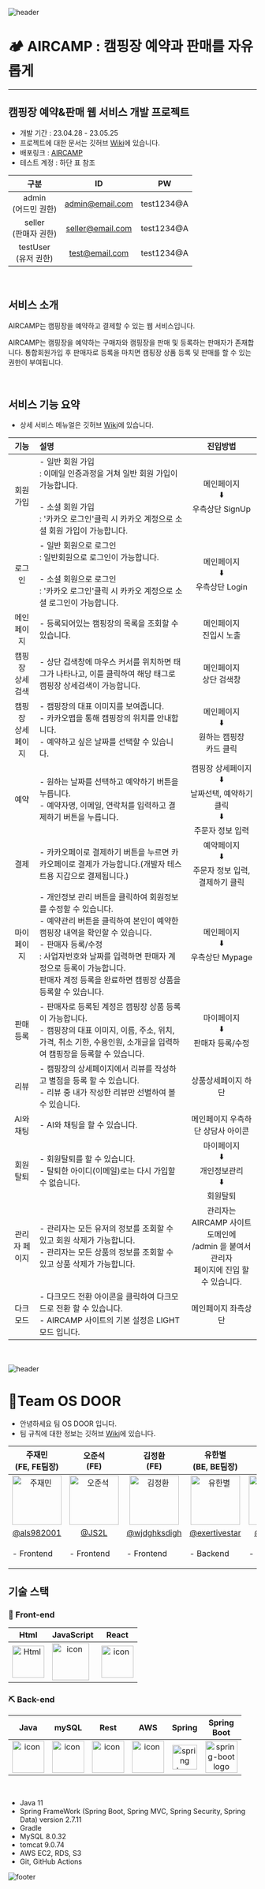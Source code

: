 ![header](https://capsule-render.vercel.app/api?type=waving&color=gradient&text=AIRCAMP&height=300&fontSize=90&animation=twinkling)
# 🏕️ AIRCAMP : 캠핑장 예약과 판매를 자유롭게
---
## 캠핑장 예약&판매 웹 서비스 개발 프로젝트<br>
- 개발 기간 : 23.04.28 - 23.05.25
- 프로젝트에 대한 문서는 깃허브 [Wiki](https://github.com/codestates-seb/seb43_main_019/wiki)에 있습니다. 
- 배포링크 : [AIRCAMP](http://aircamp-codestates-019.s3-website.ap-northeast-2.amazonaws.com/)
- 테스트 계정 : 하단 표 참조

|구분|ID|PW|
|:---:|:---:|:---:|
|admin<br>(어드민 권한)|admin@email.com|test1234@A|
|seller<br>(판매자 권한)|seller@email.com|test1234@A|
|testUser<br>(유저 권한)|test@email.com|test1234@A|
<br>

## 서비스 소개

AIRCAMP는 캠핑장을 예약하고 결제할 수 있는 웹 서비스입니다. 

AIRCAMP는 캠핑장을 예약하는 구매자와 캠핑장을 판매 및 등록하는 판매자가 존재합니다.
통합회원가입 후 판매자로 등록을 마치면 캠핑장 상품 등록 및 판매를 할 수 있는 권한이 부여됩니다. 

<br>

## 서비스 기능 요약

- 상세 서비스 메뉴얼은 깃허브 [Wiki](https://github.com/codestates-seb/seb43_main_019/wiki)에 있습니다. 

|기능|설명|진입방법|
| :---: | :--- | :---: |
|회원가입|- 일반 회원 가입<br>: 이메일 인증과정을 거쳐 일반 회원 가입이 가능합니다.<br><br>- 소셜 회원 가입<br>: '카카오 로그인'클릭 시 카카오 계정으로 소셜 회원 가입이 가능합니다.|메인페이지<br>⬇️<br>우측상단 SignUp|
|로그인|- 일반 회원으로 로그인<br>: 일반회원으로 로그인이 가능합니다.<br><br>- 소셜 회원으로 로그인<br>: '카카오 로그인'클릭 시 카카오 계정으로 소셜 로그인이 가능합니다.|메인페이지<br>⬇️<br>우측상단 Login|
|메인<br>페이지|- 등록되어있는 캠핑장의 목록을 조회할 수 있습니다.|메인페이지<br>진입시 노출|
|캠핑장<br>상세검색|- 상단 검색창에 마우스 커서를 위치하면 태그가 나타나고, 이를 클릭하여 해당 태그로 캠핑장 상세검색이 가능합니다.|메인페이지<br>상단 검색창|
|캠핑장<br>상세<br>페이지|- 캠핑장의 대표 이미지를 보여줍니다.<br>- 카카오맵을 통해 캠핑장의 위치를 안내합니다.<br>- 예약하고 싶은 날짜를 선택할 수 있습니다.|메인페이지<br>⬇️<br>원하는 캠핑장<br>카드 클릭|
|예약|- 원하는 날짜를 선택하고 예약하기 버튼을 누릅니다.<br>- 예약자명, 이메일, 연락처를 입력하고 결제하기 버튼을 누릅니다.|캠핑장 상세페이지<br>⬇️<br>날짜선택, 예약하기 클릭<br>⬇️<br>주문자 정보 입력|
|결제|- 카카오페이로 결제하기 버튼을 누르면 카카오페이로 결제가 가능합니다.(개발자 테스트용 지갑으로 결제됩니다.)|예약페이지<br>⬇️<br>주문자 정보 입력, 결제하기 클릭|
|마이<br>페이지|- 개인정보 관리 버튼을 클릭하여 회원정보를 수정할 수 있습니다.<br>- 예약관리 버튼을 클릭하여 본인이 예약한 캠핑장 내역을 확인할 수 있습니다.<br>- 판매자 등록/수정<br>: 사업자번호와 날짜를 입력하면 판매자 계정으로 등록이 가능합니다.<br>판매자 계정 등록을 완료하면 캠핑장 상품을 등록할 수 있습니다. |메인페이지<br>⬇️<br>우측상단 Mypage|
|판매등록|- 판매자로 등록된 계정은 캠핑장 상품 등록이 가능합니다.<br>- 캠핑장의 대표 이미지, 이름, 주소, 위치, 가격, 취소 기한, 수용인원, 소개글을 입력하여 캠핑장을 등록할 수 있습니다.|마이페이지<br>⬇️<br>판매자 등록/수정|
|리뷰|- 캠핑장의 상세페이지에서 리뷰를 작성하고 별점을 등록 할 수 있습니다.<br>- 리뷰 중 내가 작성한 리뷰만 선별하여 볼 수 있습니다. |상품상세페이지 하단|
|AI와 채팅|- AI와 채팅을 할 수 있습니다. |메인페이지 우측하단 상담사 아이콘|
|회원탈퇴|- 회원탈퇴를 할 수 있습니다. <br>- 탈퇴한 아이디(이메일)로는 다시 가입할 수 없습니다.|마이페이지<br>⬇️<br>개인정보관리<br>⬇️<br>회원탈퇴|
|관리자 페이지|- 관리자는 모든 유저의 정보를 조회할 수 있고 회원 삭제가 가능합니다.<br>- 관리자는 모든 상품의 정보를 조회할 수 있고 상품 삭제가 가능합니다. |관리자는 AIRCAMP 사이트 도메인에<br> /admin 을 붙여서 관리자 <br>페이지에 진입 할 수 있습니다.|
|다크모드|- 다크모드 전환 아이콘을 클릭하여 다크모드로 전환 할 수 있습니다.<br>- AIRCAMP 사이트의 기본 설정은 LIGHT 모드 입니다. |메인페이지 좌측상단|
<br><br>
![header](https://capsule-render.vercel.app/api?type=waving&color=gradient&text=OS%20DOOR&height=300&fontSize=90&animation=twinkling)
# 🚪Team OS DOOR<br>
- 안녕하세요 팀 OS DOOR 입니다.
- 팀 규칙에 대한 정보는 깃허브 [Wiki](https://github.com/codestates-seb/seb43_main_019/wiki)에 있습니다. 

| 주재민<br>(FE, FE팀장) | 오준석<br>(FE) | 김정환<br>(FE) | 유한별<br>(BE, BE팀장) | 조현우<br>(BE) | 변상현<br>(BE) |
| :---: | :---: | :---: | :---: | :---: | :---: |
| <img alt="주재민" src="https://avatars.githubusercontent.com/u/69967974?v=4" height="100" width="100"> | <img alt="오준석" src="https://avatars.githubusercontent.com/u/84076925?v=4" height="100" width="100"> | <img alt="김정환" src="https://avatars.githubusercontent.com/u/78897615?v=4" height="100" width="100"> | <img alt="유한별" src="https://avatars.githubusercontent.com/u/120434232?v=4" height="100" width="100"> | <img alt="조현우" src="https://avatars.githubusercontent.com/u/108291609?v=4" height="100" width="100"> |<img alt="변상현" src="https://avatars.githubusercontent.com/u/103120984?v=4" height="100" width="100"> |
| [@als982001](https://github.com/als982001) |   [@JS2L](https://github.com/JS2L) | [@wjdghksdigh](https://github.com/wjdghksdigh) | [@exertivestar](https://github.com/exertivestar) | [@mikiehw](https://github.com/mikiehw) |[@SHyeonCoding](https://github.com/SHyeonCoding) |
|<p align="left">- Frontend </p> | <p align="left">- Frontend </p>| <p align="left">- Frontend </p> | <p align="left">- Backend </p> | <p align="left">- Backend </p>| <p align="left">- Backend </p>|

##  기술 스택

### 🔨 Front-end
| Html | JavaScript | React |
| :---: | :---: | :---: |
| <img alt="Html" src ="https://upload.wikimedia.org/wikipedia/commons/thumb/6/61/HTML5_logo_and_wordmark.svg/440px-HTML5_logo_and_wordmark.svg.png" width="65" height="65" /> | <div style="display: flex; align-items: flex-start;"><img src="https://techstack-generator.vercel.app/js-icon.svg" alt="icon" width="75" height="75" /></div> | <div style="display: flex; align-items: flex-start;"><img src="https://techstack-generator.vercel.app/react-icon.svg" alt="icon" width="65" height="65" /></div> |

### ⛏ Back-end
| Java | mySQL | Rest | AWS | Spring | Spring<br>Boot |
| :---: | :---: | :---: | :---: | :---: | :---: |
| <div style="display: flex; align-items: flex-start;"><img src="https://techstack-generator.vercel.app/java-icon.svg" alt="icon" width="65" height="65" /></div> | <div style="display: flex; align-items: flex-start;"><img src="https://techstack-generator.vercel.app/mysql-icon.svg" alt="icon" width="65" height="65" /></div> | <div style="display: flex; align-items: flex-start;"><img src="https://techstack-generator.vercel.app/restapi-icon.svg" alt="icon" width="65" height="65" /></div> | <div style="display: flex; align-items: flex-start;"><img src="https://techstack-generator.vercel.app/aws-icon.svg" alt="icon" width="65" height="65" /></div> | <img alt="spring logo" src="https://www.vectorlogo.zone/logos/springio/springio-icon.svg" height="50" width="50" > | <img alt="spring-boot logo" src="https://t1.daumcdn.net/cfile/tistory/27034D4F58E660F616" width="65" height="65" > |
<br/>

- Java 11
- Spring FrameWork (Spring Boot, Spring MVC, Spring Security, Spring Data) version 2.7.11
- Gradle
- MySQL 8.0.32
- tomcat 9.0.74
- AWS EC2, RDS, S3
- Git, GitHub Actions

![footer](https://capsule-render.vercel.app/api?type=waving&color=gradient&height=250&animation=twinkling&section=footer)
